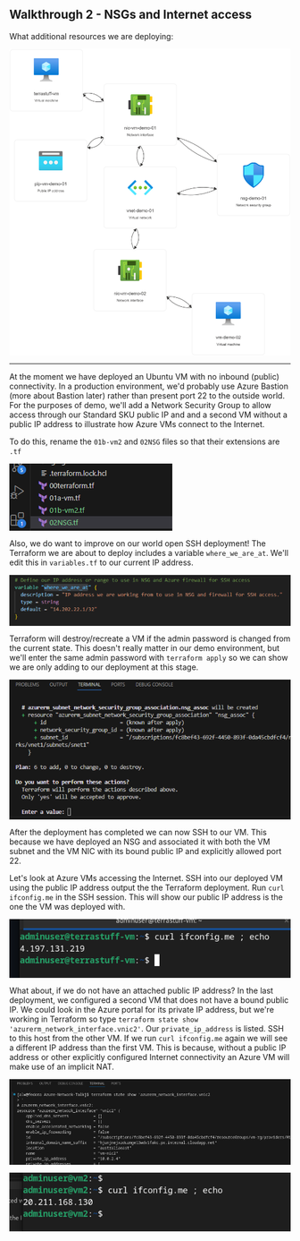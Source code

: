 ## Walkthrough 2 - NSGs and Internet access
What additional resources we are deploying:

<pre>
<img align="left" src="../images/deploy02.png"></br>
</pre>
---

At the moment we have deployed an Ubuntu VM with no inbound (public) connectivity.  In a production environment, we'd probably use Azure Bastion (more about Bastion later) rather than present port 22 to the outside world.  For the purposes of demo, we'll add a Network Security Group to allow access through our Standard SKU public IP and and a second VM without a public IP address to illustrate how Azure VMs connect to the Internet.

To do this, rename the ```01b-vm2``` and ```02NSG``` files so that their extensions are ```.tf```

<pre>
<img align="left" src="../images/NSG-1.png"></br>
</pre>

Also, we do want to improve on our world open SSH deployment!  The Terraform we are about to deploy includes a variable ```where_we_are_at```.  We'll edit this in ```variables.tf``` to our current IP address.

<pre>
<img align="left" src="../images/2-IP-var.png"></br>
</pre>
Terraform will destroy/recreate a VM if the admin password is changed from the current state.  This doesn't really matter in our demo environment, but we'll enter the same admin password with ```terraform apply``` so we can show we are only adding to our deployment at this stage.

<pre>
<img align="left" src="../images/2-apply-1.png"></br>
</pre>

After the deployment has completed we can now SSH to our VM.  This because we have deployed an NSG and associated it with both the VM subnet and the VM NIC with its bound public IP and explicitly allowed port 22.

Let's look at Azure VMs accessing the Internet.  SSH into our deployed VM using the public IP address output the the Terraform deployment.  Run ```curl ifconfig.me``` in the SSH session.  This will show our public IP address is the one the VM was deployed with.

<pre>
<img align="left" src="../images/ifconfig-1.png"></br>
</pre>

What about, if we do not have an attached public IP address?  In the last deployment, we configured a second VM that does not have a bound public IP.  We could look in the Azure portal for its private IP address, but we're working in Terraform so type ```terraform state show 'azurerm_network_interface.vnic2'```.  Our ```private_ip_address``` is listed.  SSH to this host from the other VM.  If we run ```curl ifconfig.me``` again we will see a different IP address than the first VM.  This is because, without a public IP address or other explicitly configured Internet connectivity an Azure VM will make use of an implicit NAT.

<pre>
<img align="left" src="../images/privip-1.png"></br>
</pre>

<pre>
<img align="left" src="../images/ifconfig-2.png"></br>
</pre>

 

